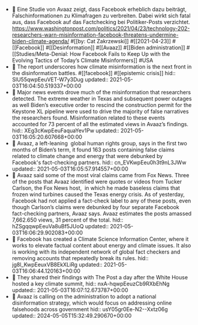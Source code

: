 - 📝 Eine Studie von Avaaz zeigt, dass Facebook erheblich dazu beiträgt, Falschinformationen zu Klimafragen zu verbreiten. Dabei wirkt sich fatal aus, dass Facebook auf das Factchecking bei Politiker-Posts verzichtet. https://www.washingtonpost.com/politics/2021/04/23/technology-202-researchers-warn-misinformation-facebook-threatens-undermine-biden-climate-agenda/ #[[by: Cat Zakrzewski]] #[[2021-04-23]] #[[Facebook]] #[[Desinformation]] #[[Avaaz]] #[[Biden administration]] #[[Studies/Meta-Denial: How Facebook Fails to Keep Up with the Evolving Tactics of Today’s Climate Misinformers]] #USA
- 📌 The report underscores how climate misinformation is the next front in the disinformation battles. #[[facebook]] #[[epistemic crisis]]
  hid:: SlU55qwpEeuVET-W7y3Dug
  updated:: 2021-05-03T16:04:50.519337+00:00
- 📌 Major news events drove much of the misinformation that researchers detected. The extreme weather in Texas and subsequent power outages as well Biden’s executive order to rescind the construction permit for the Keystone XL pipeline were used to drive the majority of false narratives the researchers found. Misinformation related to these events accounted for 73 percent of all the estimated views in Avaaz’s findings.
  hid:: XEg3cKwpEeuFaquaYev1Pw
  updated:: 2021-05-03T16:05:20.607668+00:00
- 📌 Avaaz, a left-leaning  global human rights group, says in the first two months of Biden’s term, it found 163 posts containing false claims related to climate change and energy that were debunked by Facebook's fact-checking partners.
  hid:: cn_EVKwpEeu0h3t9nL3JWw
  updated:: 2021-05-03T16:05:57.914557+00:00
- 📌 Avaaz said some of the most viral claims came from Fox News. Three of the posts that Avaaz identified were quotes or videos from Tucker Carlson, the Fox News host,  in which he made baseless claims that frozen wind turbines caused the Texas energy crisis. As of yesterday, Facebook had not applied a fact-check label to any of these posts, even though Carlson’s claims were debunked by four separate Facebook fact-checking partners, Avaaz says. Avaaz estimates the posts amassed 7,662.650 views, 31 percent of the total.
  hid:: hZSgqqwpEeuVa8uBf5JUoQ
  updated:: 2021-05-03T16:06:29.902083+00:00
- 📌 Facebook has created a Climate Science Information Center, where it works to elevate factual content about energy and climate issues. It also is working with its independent network of global fact checkers and removing accounts that repeatedly break its rules.
  hid:: jg8l_KwpEeuxVB8EkXLiRg
  updated:: 2021-05-03T16:06:44.120163+00:00
- 📌 They shared their findings with The Post a day after the White House hosted a key climate summit,
  hid:: nxA-hqwpEeuzCb9RXbEhNg
  updated:: 2021-05-03T16:07:12.673787+00:00
- 📌 Avaaz is calling on the administration to adopt a national disinformation strategy, which would focus on addressing online falsehoods across government
  hid:: usY05gr0Ee-N2--Xxtz06g
  updated:: 2024-05-05T15:32:49.290670+00:00